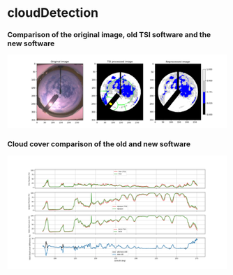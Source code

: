 # cloudDetection

### Comparison of the original image, old TSI software and the new software

![alt text](results/broken_clouds.png "Broken clouds")

### Cloud cover comparison of the old and new software

![alt text](results/skycovercomparison.png "Sky cover comparison")

